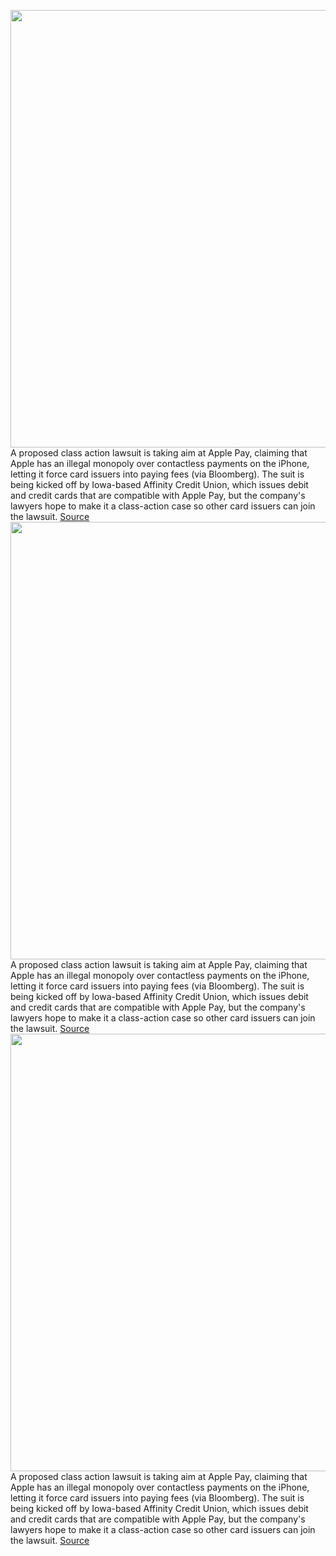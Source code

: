 <img src='https://cdn.vox-cdn.com/thumbor/Ri54J5NO0xHmKpW2Fun4Ck3Gd6Q=/0x0:2040x1360/1200x800/filters:focal(857x517:1183x843)/cdn.vox-cdn.com/uploads/chorus_image/image/71150181/IMG_0207.0.jpg' width='700px' /><br/>
A proposed class action lawsuit is taking aim at Apple Pay, claiming that Apple has an illegal monopoly over contactless payments on the iPhone, letting it force card issuers into paying fees (via Bloomberg). The suit is being kicked off by Iowa-based Affinity Credit Union, which issues debit and credit cards that are compatible with Apple Pay, but the company's lawyers hope to make it a class-action case so other card issuers can join the lawsuit.
<a href='https://www.theverge.com/2022/7/18/23269369/apple-pay-class-action-lawsuit-antitrust-tap-to-pay-eu'> Source <a/><img src='https://cdn.vox-cdn.com/thumbor/Ri54J5NO0xHmKpW2Fun4Ck3Gd6Q=/0x0:2040x1360/1200x800/filters:focal(857x517:1183x843)/cdn.vox-cdn.com/uploads/chorus_image/image/71150181/IMG_0207.0.jpg' width='700px' /><br/>
A proposed class action lawsuit is taking aim at Apple Pay, claiming that Apple has an illegal monopoly over contactless payments on the iPhone, letting it force card issuers into paying fees (via Bloomberg). The suit is being kicked off by Iowa-based Affinity Credit Union, which issues debit and credit cards that are compatible with Apple Pay, but the company's lawyers hope to make it a class-action case so other card issuers can join the lawsuit.
<a href='https://www.theverge.com/2022/7/18/23269369/apple-pay-class-action-lawsuit-antitrust-tap-to-pay-eu'> Source <a/><img src='https://cdn.vox-cdn.com/thumbor/Ri54J5NO0xHmKpW2Fun4Ck3Gd6Q=/0x0:2040x1360/1200x800/filters:focal(857x517:1183x843)/cdn.vox-cdn.com/uploads/chorus_image/image/71150181/IMG_0207.0.jpg' width='700px' /><br/>
A proposed class action lawsuit is taking aim at Apple Pay, claiming that Apple has an illegal monopoly over contactless payments on the iPhone, letting it force card issuers into paying fees (via Bloomberg). The suit is being kicked off by Iowa-based Affinity Credit Union, which issues debit and credit cards that are compatible with Apple Pay, but the company's lawyers hope to make it a class-action case so other card issuers can join the lawsuit.
<a href='https://www.theverge.com/2022/7/18/23269369/apple-pay-class-action-lawsuit-antitrust-tap-to-pay-eu'> Source <a/>